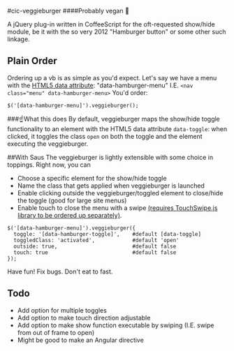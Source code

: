 #cic-veggieburger
####Probably vegan :hamburger:

A jQuery plug-in written in CoffeeScript for the oft-requested show/hide module, be it with the so very 2012 "Hamburger button" or some other such linkage.


## Plain Order
Ordering up a vb is as simple as you'd expect. Let's say we have a menu with the [HTML5 data attribute](http://html5doctor.com/html5-custom-data-attributes/): "data-hamburger-menu" I.E. `<nav class="menu" data-hamburger-menu>`
You'd order:

```
$('[data-hamburger-menu]').veggieburger();
```

###:point_up:What this does
By default, veggieburger maps the show/hide toggle functionality to an element with the HTML5 data attribute `data-toggle`: when clicked, it toggles the class `open` on both the toggle and the element executing the veggieburger.

##With Saus
The veggieburger is lightly extensible with some choice in toppings.
Right now, you can
- Choose a specific element for the show/hide toggle
- Name the class that gets applied when veggieburger is launched
- Enable clicking outside the veggieburger/toggled element to close/hide the toggle (good for large site menus)
- Enable touch to close the menu with a swipe [(requires TouchSwipe.js library to be ordered up separately)](https://github.com/mattbryson/TouchSwipe-Jquery-Plugin).

```
$('[data-hamburger-menu]').veggieburger({
  toggle: '[data-hamburger-toggle]',    #default [data-toggle]
  toggledClass: 'activated',            #default 'open'
  outside: true,                        #default false
  touch: true                           #default false
});
```

Have fun! Fix bugs. Don't eat to fast.

## Todo
- Add option for multiple toggles
- Add option to make touch direction adjustable
- Add option to make show function executable by swiping (I.E. swipe from out of frame to open)
- Might be good to make an Angular directive
